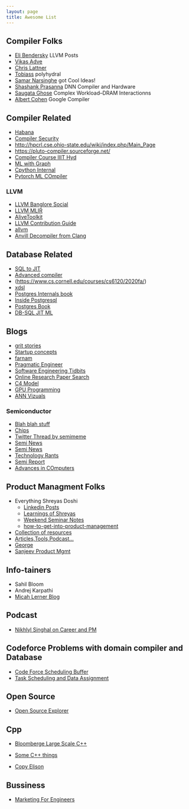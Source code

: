 ```yaml
---
layout: page
title: Awesome List
---
```


## Compiler Folks
* [Eli Bendersky](https://eli.thegreenplace.net/) LLVM Posts
* [Vikas Adve](https://vikram.cs.illinois.edu/)
* [Chris Lattner](https://nondot.org/sabre/)
* [Tobiass](http://polyhedral.info/software) polyhydral
* [Samar Narsinghe](https://www.youtube.com/@samanamarasinghe3512) got Cool Ideas!
* [Shashank Prasanna](https://medium.com/@shashankprasanna) DNN Compiler and Hardware
* [Saugata Ghose](https://ghose.cs.illinois.edu/) Complex Workload–DRAM Interactionns
* [Albert Cohen](https://research.google/people/106208/) Google Compiler

## Compiler Related
* [Habana](https://github.com/HabanaAI/tpc_llvm)
* [Compiler Security](https://llsoftsec.github.io/llsoftsecbook/)
* http://hpcrl.cse.ohio-state.edu/wiki/index.php/Main_Page
* https://pluto-compiler.sourceforge.net/
* [Compiler Course IIIT Hyd](https://www.youtube.com/watch?v=LSXHyNtX8NM&list=PLde1J4XOn2z0i6fc39dI6OWjEoNuaFglI&ab_channel=SureshPurini)
* [ML with Graph](https://www.youtube.com/playlist?list=PLoROMvodv4rPLKxIpqhjhPgdQy7imNkDn)
* [Cpython Internal](https://www.youtube.com/watch?v=45BhX5wSeVs&list=PLCww63Mf4xTFpboBWXmGOETZEl05q5K0x&ab_channel=PythonIreland)
* [Pytorch ML COmpiler](https://towardsdatascience.com/how-pytorch-2-0-accelerates-deep-learning-with-operator-fusion-and-cpu-gpu-code-generation-35132a85bd26)

### LLVM
* [LLVM Banglore Social](https://www.youtube.com/playlist?list=PLxNPSjHT5qvvfORx__OYrXM6pUK8aR8j0) 
* [LLVM MLIR](https://www.youtube.com/playlist?list=PLlONLmJCfHTo9WYfsoQvwjsa5ZB6hjOG5)
* [AliveToolkit](https://github.com/AliveToolkit/alive2)
* [LLVM Contribution Guide](https://developers.redhat.com/articles/2022/12/20/how-contribute-llvm)
* [allvm](https://github.com/allvm/allvm-tools)
* [Anvill Decompiler from Clang](https://github.com/lifting-bits/anvill)

##  Database Related
* [SQL to JIT](https://www.cs.cornell.edu/courses/cs6120/2020fa/blog/db-compiler/)
* [Advanced compiler](https://github.com/mangpo/chlorophyll )
* (https://www.cs.cornell.edu/courses/cs6120/2020fa/)
* [xdsl](https://xdsl.dev/)
* [Postgres Internals book](https://edu.postgrespro.com/postgresql_internals-14_en.pdf)
* [Inside Postgresql](https://www.postgresql.fastware.com/blog/inside-logical-replication-in-postgresql)
* [Postgres Book](https://www.interdb.jp/pg/index.html)
* [DB-SQL JIT ML](https://linmagit.github.io/)

## Blogs
* [grit stories](https://thegritstories.com/)
* [Startup concepts](https://ajuniorvc.com/)
* [farnam](https://fs.blog/why-write/)
* [Pragmatic Engineer](https://blog.pragmaticengineer.com/)
* [Software Engineering Tidbits](https://www.softwareengineeringtidbits.com/)
* [Online Research Paper Search](https://searchthearxiv.com/)
* [C4 Model](https://c4model.com)
* [GPU Programming](https://enccs.github.io/gpu-programming/)
* [ANN Vizuals](https://distill.pub/)

### Semiconductor
* [Blah blah stuff](https://threedots.ovh/blog/)
* [Chips](https://chipsandcheese.com/)
* [Twitter Thread by semimeme](https://twitter.com/realmemes6)
* [Semi News](https://semiaccurate.com/)
* [Semi News](https://www.semianalysis.com/)
* [Technology Rants](https://twitter.com/IanCutress)
* [Semi Report](https://semiengineering.com/special-reports/)
* [Advances in COmputers](http://you_know_path)

## Product Managment Folks
* Everything Shreyas Doshi
  + [Linkedin Posts](https://www.linkedin.com/today/author/shreyasdoshi?trk=public_post_follow-articles)
  + [Learnings of Shreyas](https://www.theproductfolks.com/blog/takeaways-from-shreyass-15-years-of-journey-as-pm-in-silicon-valley)
  + [Weekend Seminar Notes](https://hollow-tablecloth-208.notion.site/Shreyas-Doshi-PM-Habits-for-getting-sh-t-done-and-more-6beb64364e0a438fad7c3cac6385b592) 
  + [how-to-get-into-product-management](https://www.lennysnewsletter.com/p/how-to-get-into-product-management)
* [Collection of resources](https://www.theproductfolks.com/learn-product-management-resources)
* [Articles,Tools,Podcast...](https://theproductmanager.com/)
* [George](https://nurijanian.substack.com/)  
* [Sanjeev Product Mgmt](https://sanjeevnc.com/)

## Info-tainers
* Sahil Bloom
* Andrej Karpathi
* [Micah Lerner Blog](https://www.micahlerner.com/)

## Podcast 
* [Nikhlyl Singhal on Career and PM](https://www.skip.community/)


## Codeforce Problems with domain compiler and Database
* [Code Force Scheduling Buffer](https://codeforces.com/contest/1813/problem/A)
* [Task Scheduling and Data Assignment](https://codeforces.com/blog/entry/107590)

## Open Source
* [Open Source Explorer](https://ossinsight.io/explore/)

## Cpp
* [Bloomberge Large Scale C++](https://bloomberg.github.io/)
* [Some C++ things](https://blog.the-pans.com/)

* [Copy Elison](https://shaharmike.com/cpp/rvo/)



## Bussiness
* [Marketing For Engineers](https://github.com/goabstract/Marketing-for-Engineers)